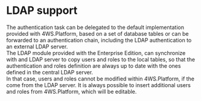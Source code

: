 # LDAP support

The authentication task can be delegated to the default implementation provided with 4WS.Platform, based on a set of database tables or can be forwarded to an authentication chain, including the LDAP authentication to an external LDAP server.  
The LDAP module provided with the Enterprise Edition, can synchronize with and LDAP server to copy users and roles to the local tables, so that the authentication and roles definition are always up to date with the ones defined in the central LDAP server.  
In that case, users and roles cannot be modified within 4WS.Platform, if the come from the LDAP server. It is always possible to insert additional users and roles from 4WS.Platform, which will be editable.

